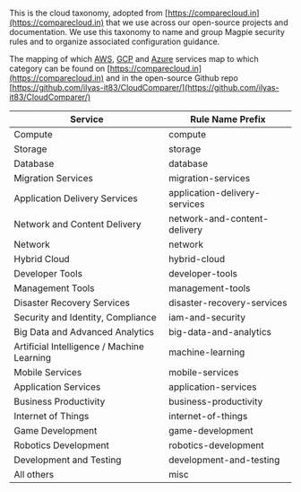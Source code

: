 This is the cloud taxonomy, adopted from [https://comparecloud.in](https://comparecloud.in) that we use across our open-source projects and documentation. We use this taxonomy to name and group Magpie security rules and to organize associated configuration guidance. 

The mapping of which [AWS](https://aws.amazon.com/), [GCP](https://cloud.google.com/) and [Azure](https://azure.microsoft.com/) services map to which category can be found on [https://comparecloud.in](https://comparecloud.in) and in the open-source Github repo [https://github.com/ilyas-it83/CloudComparer/](https://github.com/ilyas-it83/CloudComparer/) 

| Service | Rule Name Prefix |
|-----|--------|
| Compute | compute|
| Storage| storage |
|Database|database|
|Migration Services	|migration-services|
|Application Delivery Services|	application-delivery-services|
|Network and Content Delivery|	network-and-content-delivery|
|Network|	network|
|Hybrid Cloud|	hybrid-cloud|
|Developer Tools|	developer-tools|
|Management Tools|	management-tools|
|Disaster Recovery Services|	disaster-recovery-services|
|Security and Identity, Compliance|	iam-and-security|
|Big Data and Advanced Analytics|	big-data-and-analytics|
|Artificial Intelligence / Machine Learning|	machine-learning|
|Mobile Services|	mobile-services|
|Application Services|	application-services|
|Business Productivity|	business-productivity|
|Internet of Things|	internet-of-things|
|Game Development|	game-development|
|Robotics Development|	robotics-development|
|Development and Testing|	development-and-testing|
|All others|misc|

